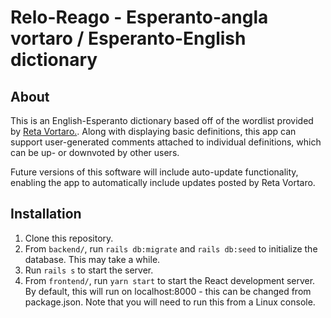 # Relo-Reago - Esperanto-angla vortaro / Esperanto-English dictionary

## About
This is an English-Esperanto dictionary based off of the wordlist provided by <a href="http://reta-vortaro.de">Reta Vortaro.</a>.  Along with displaying basic definitions, this app can support user-generated comments attached to individual definitions, which can be up- or downvoted by other users.

Future versions of this software will include auto-update functionality, enabling the app to automatically include updates posted by Reta Vortaro.

## Installation
1. Clone this repository.
2. From `backend/`, run `rails db:migrate` and `rails db:seed` to initialize the database.  This may take a while.
3. Run `rails s` to start the server.
4. From `frontend/`, run `yarn start` to start the React development server.  By default, this will run on localhost:8000 - this can be changed from package.json.
  Note that you will need to run this from a Linux console.